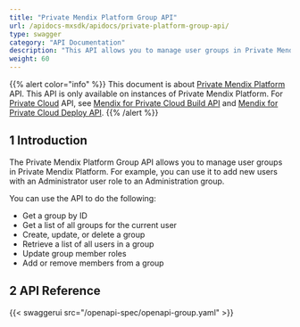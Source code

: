 ```yaml
---
title: "Private Mendix Platform Group API"
url: /apidocs-mxsdk/apidocs/private-platform-group-api/
type: swagger
category: "API Documentation"
description: "This API allows you to manage user groups in Private Mendix Platform."
weight: 60
---
```


{{% alert color="info" %}}
This document is about [Private Mendix Platform](/private-mendix-platform/) API. This API is only available on instances of Private Mendix Platform. For [Private Cloud](/developerportal/deploy/private-cloud/) API, see [Mendix for Private Cloud Build API](/apidocs-mxsdk/apidocs/private-cloud-build-api/) and [Mendix for Private Cloud Deploy API](/apidocs-mxsdk/apidocs/private-cloud-deploy-api/).
{{% /alert %}}

## 1 Introduction

The Private Mendix Platform Group API allows you to manage user groups in Private Mendix Platform. For example, you can use it to add new users with an Administrator user role to an Administration group.

You can use the API to do the following:

* Get a group by ID
* Get a list of all groups for the current user
* Create, update, or delete a group
* Retrieve a list of all users in a group
* Update group member roles
* Add or remove members from a group

## 2 API Reference

{{< swaggerui src="/openapi-spec/openapi-group.yaml"  >}}
